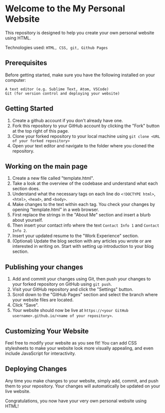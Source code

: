 # Welcome to the My Personal Website

This repository is designed to help you create your own personal website using HTML.

Technologies used: `HTML, CSS, git, Github Pages`

## Prerequisites

Before getting started, make sure you have the following installed on your computer:

    A text editor (e.g. Sublime Text, Atom, VSCode)
    Git (for version control and deploying your website)
   
   
## Getting Started
1. Create a github account if you don't already have one.
2. Fork this repository to your GitHub account by clicking the "Fork" button at the top right of this page.
3. Clone your forked repository to your local machine using `git clone <URL of your forked repository>`
4. Open your text editor and navigate to the folder where you cloned the repository.

## Working on the main page
1. Create a new file called "template.html".
2. Take a look at the overview of the codebase and understand what each section does.
3. Understand what the necessary tags on each line do `<!DOCTYPE html>`, `<html>`, `<head>`, and `<body>`.
4. Make changes to the text within each tag. You check your changes by opening "template.html" in a web browser.
5. First replace the strings in the "About Me" section and insert a blurb about yourself.
6. Then insert your contact info where the text `Contact Info 1` and `Contact Info 2`.
7. Insert your updated resume to the "Work Experience" section.
8. (Optional) Update the blog section with any articles you wrote or are interested in writing on. Start with setting up introduction to your blog section.

## Publishing your changes
1. Add and commit your changes using Git, then push your changes to your forked repository on GitHub using `git push`.
2. Visit your GitHub repository and click the "Settings" button.
3. Scroll down to the "GitHub Pages" section and select the branch where your website files are located.
4. Click "Save".
5. Your website should now be live at `https://<your GitHub username>.github.io/<name of your repository>`.

## Customizing Your Website

Feel free to modify your website as you see fit! You can add CSS stylesheets to make your website look more visually appealing, and even include JavaScript for interactivity.

## Deploying Changes

Any time you make changes to your website, simply add, commit, and push them to your repository. Your changes will automatically be updated on your live website.

Congratulations, you now have your very own personal website using HTML!
